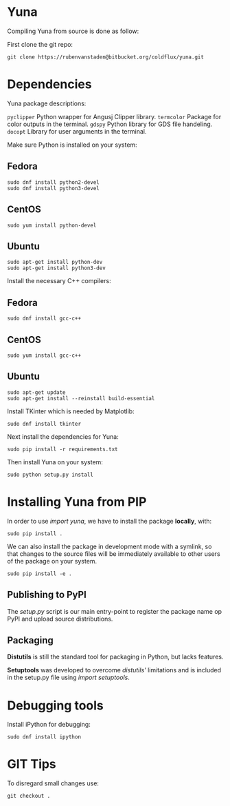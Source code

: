 # Yuna

Compiling Yuna from source is done as follow:

First clone the git repo:

```
git clone https://rubenvanstaden@bitbucket.org/coldflux/yuna.git
```

# Dependencies

Yuna package descriptions:

`pyclipper` Python wrapper for Angusj Clipper library.
`termcolor` Package for color outputs in the terminal.
`gdspy` Python library for GDS file handeling.
`docopt` Library for user arguments in the terminal.

Make sure Python is installed on your system:

## Fedora

```
sudo dnf install python2-devel
sudo dnf install python3-devel
```

## CentOS

```
sudo yum install python-devel
```

## Ubuntu

```
sudo apt-get install python-dev
sudo apt-get install python3-dev
```

Install the necessary C++ compilers:

## Fedora

```
sudo dnf install gcc-c++
```

## CentOS

```
sudo yum install gcc-c++
```

## Ubuntu

```
sudo apt-get update
sudo apt-get install --reinstall build-essential
```

Install TKinter which is needed by Matplotlib:

```
sudo dnf install tkinter
```

Next install the dependencies for Yuna:

```
sudo pip install -r requirements.txt
```

Then install Yuna on your system:

```
sudo python setup.py install
```

# Installing Yuna from PIP

In order to use *import yuna*, we have to install the package **locally**,
with:

```
sudo pip install .
```

We can also install the package in development mode with a symlink, so that
changes to the source files will be immediately available to other users of the
package on your system.

```
sudo pip install -e .
```

## Publishing to PyPI

The *setup.py* script is our main entry-point to register the package name op
PyPI and upload source distributions.

## Packaging

**Distutils** is still the standard tool for packaging in Python, but lacks
features.

**Setuptools** was developed to overcome *distutils'* limitations and is
included in the setup.py file using *import setuptools*.

# Debugging tools

Install iPython for debugging:

```
sudo dnf install ipython
```

# GIT Tips

To disregard small changes use:

```
git checkout .
```
